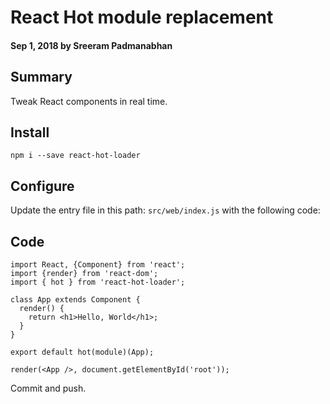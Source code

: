 # React Hot module replacement

#### Sep 1, 2018 by Sreeram Padmanabhan

## Summary

Tweak React components in real time.

## Install

`npm i --save react-hot-loader` 

## Configure

Update the entry file in this path: `src/web/index.js` with the following code:

## Code

    import React, {Component} from 'react';
    import {render} from 'react-dom';
    import { hot } from 'react-hot-loader';

    class App extends Component {
      render() {
        return <h1>Hello, World</h1>;
      }
    }

    export default hot(module)(App);
    
    render(<App />, document.getElementById('root'));

Commit and push.
